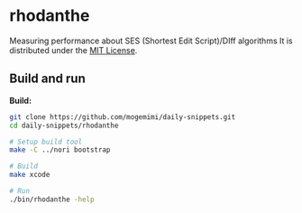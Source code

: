 # rhodanthe

Measuring performance about SES (Shortest Edit Script)/DIff algorithms
It is distributed under the [MIT License](https://opensource.org/licenses/MIT).

## Build and run

**Build:**

```sh
git clone https://github.com/mogemimi/daily-snippets.git
cd daily-snippets/rhodanthe

# Setup build tool
make -C ../nori bootstrap

# Build
make xcode

# Run
./bin/rhodanthe -help
```
